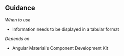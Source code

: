 ## Guidance

*When to use*
- Information needs to be displayed in a tabular format

*Depends on*
- Angular Material's Component Development Kit